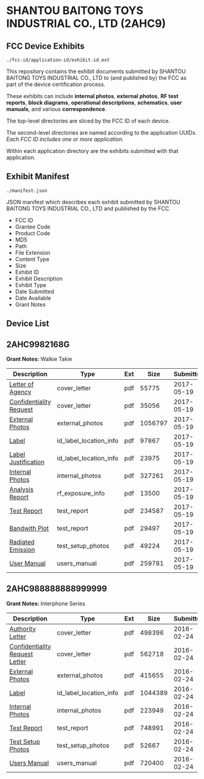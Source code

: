 # SHANTOU BAITONG TOYS INDUSTRIAL CO., LTD (2AHC9)
## FCC Device Exhibits

```
./fcc-id/application-id/exhibit-id.ext
```

This repository contains the exhibit documents submitted by SHANTOU BAITONG TOYS INDUSTRIAL CO., LTD to (and published by) the FCC as part of the device certification process.

These exhibits can include **internal photos**, **external photos**, **RF test reports**, **block diagrams**, **operational descriptions**, **schematics**, **user manuals**, and various **correspondence**.

The top-level directories are sliced by the FCC ID of each device.

The second-level directories are named according to the application UUIDs. *Each FCC ID includes one or more application.*

Within each application directory are the exhibits submitted with that application. 

## Exhibit Manifest

```
./manifest.json
```

JSON manifest which describes each exhibit submitted by SHANTOU BAITONG TOYS INDUSTRIAL CO., LTD and published by the FCC.

- FCC ID
- Grantee Code
- Product Code
- MD5
- Path
- File Extension
- Content Type
- Size
- Exhibit ID
- Exhibit Description
- Exhibit Type
- Date Submitted
- Date Available
- Grant Notes

## Device List
## 2AHC9982168G
**Grant Notes:** Walkie Takie

| Description | Type | Ext | Size | Submitted | Available |
| ----------- | ---- | --- | ---- | --------- | --------- |
| [Letter of Agency](2AHC9982168G/a8a51e6d426c759bbcbe2a9fb959875c/3396955.pdf) | cover_letter | pdf | 55775 | 2017-05-19 | 2017-05-19 |
| [Confidentiality Request](2AHC9982168G/a8a51e6d426c759bbcbe2a9fb959875c/3396956.pdf) | cover_letter | pdf | 35056 | 2017-05-19 | 2017-05-19 |
| [External Photos](2AHC9982168G/a8a51e6d426c759bbcbe2a9fb959875c/3396964.pdf) | external_photos | pdf | 1056797 | 2017-05-19 | 2017-05-19 |
| [Label](2AHC9982168G/a8a51e6d426c759bbcbe2a9fb959875c/3396966.pdf) | id_label_location_info | pdf | 97867 | 2017-05-19 | 2017-05-19 |
| [Label Justification](2AHC9982168G/a8a51e6d426c759bbcbe2a9fb959875c/3396967.pdf) | id_label_location_info | pdf | 23975 | 2017-05-19 | 2017-05-19 |
| [Internal Photos](2AHC9982168G/a8a51e6d426c759bbcbe2a9fb959875c/3396965.pdf) | internal_photos | pdf | 327261 | 2017-05-19 | 2017-05-19 |
| [Analysis Report](2AHC9982168G/a8a51e6d426c759bbcbe2a9fb959875c/3396970.pdf) | rf_exposure_info | pdf | 13500 | 2017-05-19 | 2017-05-19 |
| [Test Report](2AHC9982168G/a8a51e6d426c759bbcbe2a9fb959875c/3396961.pdf) | test_report | pdf | 234587 | 2017-05-19 | 2017-05-19 |
| [Bandwith Plot](2AHC9982168G/a8a51e6d426c759bbcbe2a9fb959875c/3396962.pdf) | test_report | pdf | 29497 | 2017-05-19 | 2017-05-19 |
| [Radiated Emission](2AHC9982168G/a8a51e6d426c759bbcbe2a9fb959875c/3396963.pdf) | test_setup_photos | pdf | 49224 | 2017-05-19 | 2017-05-19 |
| [User Manual](2AHC9982168G/a8a51e6d426c759bbcbe2a9fb959875c/3396957.pdf) | users_manual | pdf | 259781 | 2017-05-19 | 2017-05-19 |
## 2AHC988888888999999
**Grant Notes:** Interphone Series

| Description | Type | Ext | Size | Submitted | Available |
| ----------- | ---- | --- | ---- | --------- | --------- |
| [Authority Letter](2AHC988888888999999/9bf66560b1db5855ebc91834cde4f9b6/2910124.pdf) | cover_letter | pdf | 498396 | 2016-02-24 | 2016-02-24 |
| [Confidentiality Request Letter](2AHC988888888999999/9bf66560b1db5855ebc91834cde4f9b6/2910125.pdf) | cover_letter | pdf | 562718 | 2016-02-24 | 2016-02-24 |
| [External Photos](2AHC988888888999999/9bf66560b1db5855ebc91834cde4f9b6/2910126.pdf) | external_photos | pdf | 415655 | 2016-02-24 | 2016-02-24 |
| [Label](2AHC988888888999999/9bf66560b1db5855ebc91834cde4f9b6/2910128.pdf) | id_label_location_info | pdf | 1044389 | 2016-02-24 | 2016-02-24 |
| [Internal Photos](2AHC988888888999999/9bf66560b1db5855ebc91834cde4f9b6/2910127.pdf) | internal_photos | pdf | 223949 | 2016-02-24 | 2016-02-24 |
| [Test Report](2AHC988888888999999/9bf66560b1db5855ebc91834cde4f9b6/2910129.pdf) | test_report | pdf | 748991 | 2016-02-24 | 2016-02-24 |
| [Test Setup Photos](2AHC988888888999999/9bf66560b1db5855ebc91834cde4f9b6/2910130.pdf) | test_setup_photos | pdf | 52667 | 2016-02-24 | 2016-02-24 |
| [Users Manual](2AHC988888888999999/9bf66560b1db5855ebc91834cde4f9b6/2567361.pdf) | users_manual | pdf | 720400 | 2016-02-24 | 2016-02-24 |

